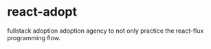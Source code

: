 # react-adopt
fullstack adoption adoption agency to not only practice the react-flux programming flow.
